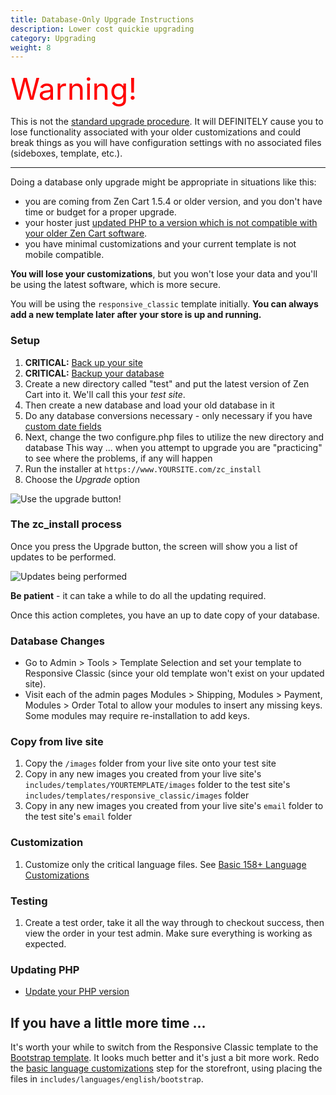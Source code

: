 ```yaml
---
title: Database-Only Upgrade Instructions
description: Lower cost quickie upgrading
category: Upgrading
weight: 8 
---
```


<font size="12" color="red">Warning!</font>

This is not the [standard upgrade procedure](/user/upgrading/detailed_upgrading/).  It will DEFINITELY cause you to lose functionality associated with your older customizations and could break things as you will have configuration settings with no associated files (sideboxes, template, etc.).  

<hr>

Doing a database only upgrade might be appropriate in situations like this:

- you are coming from Zen Cart 1.5.4 or older version, and you don't have time or budget for a proper upgrade.  
- your hoster just [updated PHP to a version which is not compatible with your older Zen Cart software](/user/first_steps/server_requirements/#php-version).
- you have minimal customizations and your current template is not mobile compatible. 

**You will lose your customizations**, but you won't lose your data and you'll be using the latest software, which is more secure. 

You will be using the `responsive_classic` template initially.  **You can always add a new template later after your store is up and running.**

### Setup 

1.  **CRITICAL:** [Back up your site](/user/running/backup/#step-1-backup-your-files) 
2.  **CRITICAL:** [Backup your database](/user/running/backup/#step-2-backup-your-database)
3.  Create a new directory called "test" and put the latest version of Zen Cart into it. We'll call this your *test site*. 
4.  Then create a new database and load your old database in it
5.  Do any database conversions necessary - only necessary if you have [custom
 date fields](/user/upgrading/date_standardization/)
6.  Next, change the two configure.php files to utilize the new directory and
database  This way ... when you attempt to upgrade you are "practicing" to see
where the problems, if any will happen
7.  Run the installer at `https://www.YOURSITE.com/zc_install`
8.  Choose the *Upgrade* option

![Use the upgrade button!](/images/upgrade_button.png)

### The zc_install process 

Once you press the Upgrade button, the screen will show you a list of updates to be performed.

![Updates being performed](/images/full_db_upgrade.png)

**Be patient** - it can take a while to do all the updating required. 

Once this action completes, you have an up to date copy of your database.

### Database Changes

- Go to Admin > Tools > Template Selection and set your template to Responsive Classic (since your old template won't exist on your updated site).  
- Visit each of the admin pages Modules > Shipping, Modules > Payment, Modules > Order Total to allow your modules to insert any missing keys.   Some modules may require re-installation to add keys. 

### Copy from live site 
1. Copy the `/images` folder from your live site onto your test site
2. Copy in any new images you created from your live site's `includes/templates/YOURTEMPLATE/images` folder to the test site's `includes/templates/responsive_classic/images` folder 
3. Copy in any new images you created from your live site's `email` folder to the test site's `email` folder 


### Customization
1. Customize only the critical language files. See [Basic 158+ Language Customizations](/user/localization/basic_158_language_customizations/) 

### Testing 
1. Create a test order, take it all the way through to checkout success, then view the order in your test admin.  Make sure everything is working as expected.

### Updating PHP 

- [Update your PHP version](/user/upgrading/php_version/)

## If you have a little more time ... 

It's worth your while to switch from the Responsive Classic template to the [Bootstrap template](/user/template/bootstrap/).  It looks much better and it's just a bit more work.  Redo the [basic language customizations](/user/localization/basic_158_language_customizations/) step for the storefront, using placing the files in `includes/languages/english/bootstrap`.
